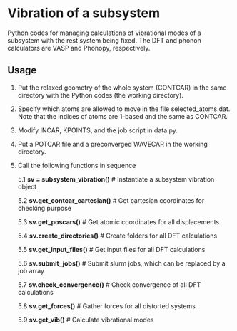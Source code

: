 # Vibration of a subsystem

Python codes for managing calculations of vibrational modes of a subsystem with the rest system being fixed. The DFT and phonon calculators are VASP and Phonopy, respectively. 

## Usage

1. Put the relaxed geometry of the whole system (CONTCAR) in the same directory with the Python codes (the working directory).
2. Specify which atoms are allowed to move in the file selected_atoms.dat. Note that the indices of atoms are 1-based and the same as CONTCAR.
3. Modify INCAR, KPOINTS, and the job script in data.py.
4. Put a POTCAR file and a preconverged WAVECAR in the working directory.
5. Call the following functions in sequence
   
   5.1 **sv = subsystem_vibration()** # Instantiate a subsystem vibration object
   
   5.2 **sv.get_contcar_cartesian()** # Get cartesian coordinates for checking purpose
   
   5.3 **sv.get_poscars()** # Get atomic coordinates for all displacements
   
   5.4 **sv.create_directories()** # Create folders for all DFT calculations
   
   5.5 **sv.get_input_files()** # Get input files for all DFT calculations
   
   5.6 **sv.submit_jobs()** # Submit slurm jobs, which can be replaced by a job array
   
   5.7 **sv.check_convergence()** # Check convergence of all DFT calculations
   
   5.8 **sv.get_forces()** # Gather forces for all distorted systems
   
   5.9 **sv.get_vib()** # Calculate vibrational modes
